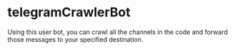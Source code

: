 # telegramCrawlerBot
Using this user bot, you can crawl all the channels in the code and forward those messages to your specified destination.
